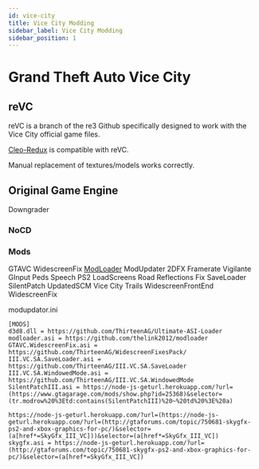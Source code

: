 ```yaml
---
id: vice-city
title: Vice City Modding
sidebar_label: Vice City Modding
sidebar_position: 1
---
```

# Grand Theft Auto Vice City
## reVC
reVC is a branch of the re3 Github specifically designed to work with the Vice City official game files.

[Cleo-Redux](https://github.com/cleolibrary/CLEO-Redux) is compatible with reVC.

Manual replacement of textures/models works correctly. 

## Original Game Engine
Downgrader
### NoCD

### Mods
GTAVC WidescreenFix
[ModLoader](https://github.com/thelink2012/modloader/releases)
ModUpdater
2DFX
Framerate Vigilante
GInput
Peds Speech
PS2 LoadScreens
Road Reflections Fix
SaveLoader
SilentPatch
UpdatedSCM
Vice City Trails
WidescreenFrontEnd
WidescreenFix

modupdator.ini
```
[MODS]
d3d8.dll = https://github.com/ThirteenAG/Ultimate-ASI-Loader
modloader.asi = https://github.com/thelink2012/modloader
GTAVC.WidescreenFix.asi = https://github.com/ThirteenAG/WidescreenFixesPack/
III.VC.SA.SaveLoader.asi = https://github.com/ThirteenAG/III.VC.SA.SaveLoader
III.VC.SA.WindowedMode.asi = https://github.com/ThirteenAG/III.VC.SA.WindowedMode
SilentPatchIII.asi = https://node-js-geturl.herokuapp.com/?url=(https://www.gtagarage.com/mods/show.php?id=25368)&selector=(tr.modrow%20%3Etd:contains(SilentPatchIII)%20~%20td%20%3E%20a)

https://node-js-geturl.herokuapp.com/?url=(https://node-js-geturl.herokuapp.com/?url=(http://gtaforums.com/topic/750681-skygfx-ps2-and-xbox-graphics-for-pc/)&selector=(a[href*=SkyGfx_III_VC]))&selector=(a[href*=SkyGfx_III_VC])
skygfx.asi = https://node-js-geturl.herokuapp.com/?url=(http://gtaforums.com/topic/750681-skygfx-ps2-and-xbox-graphics-for-pc/)&selector=(a[href*=SkyGfx_III_VC])

```
